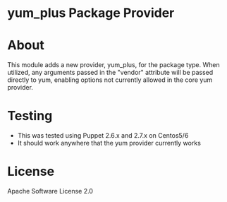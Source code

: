 # yum_plus Package Provider

# About
This module adds a new provider, yum_plus, for the package type.  When utilized, any arguments passed in the "vendor" attribute will be passed directly to yum, enabling options not currently allowed in the core yum provider.

# Testing

* This was tested using Puppet 2.6.x and 2.7.x on Centos5/6
* It should work anywhere that the yum provider currently works

# License
Apache Software License 2.0
